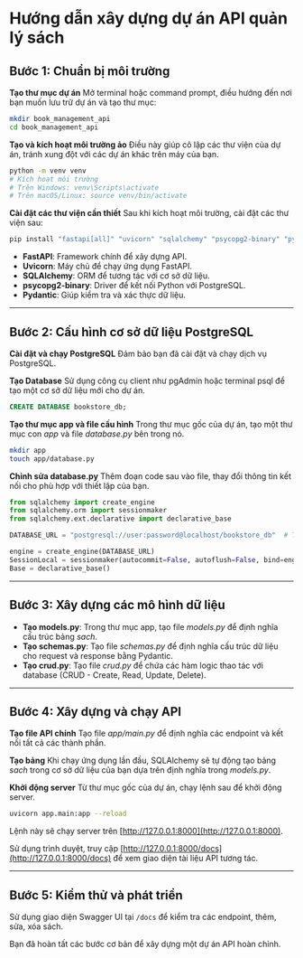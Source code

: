 # Hướng dẫn xây dựng dự án API quản lý sách

## Bước 1: Chuẩn bị môi trường

**Tạo thư mục dự án**
Mở terminal hoặc command prompt, điều hướng đến nơi bạn muốn lưu trữ dự án và tạo thư mục:

```bash
mkdir book_management_api
cd book_management_api
```

**Tạo và kích hoạt môi trường ảo**
Điều này giúp cô lập các thư viện của dự án, tránh xung đột với các dự án khác trên máy của bạn.

```bash
python -m venv venv
# Kích hoạt môi trường
# Trên Windows: venv\Scripts\activate
# Trên macOS/Linux: source venv/bin/activate
```

**Cài đặt các thư viện cần thiết**
Sau khi kích hoạt môi trường, cài đặt các thư viện sau:

```bash
pip install "fastapi[all]" "uvicorn" "sqlalchemy" "psycopg2-binary" "pydantic"
```

* **FastAPI**: Framework chính để xây dựng API.
* **Uvicorn**: Máy chủ để chạy ứng dụng FastAPI.
* **SQLAlchemy**: ORM để tương tác với cơ sở dữ liệu.
* **psycopg2-binary**: Driver để kết nối Python với PostgreSQL.
* **Pydantic**: Giúp kiểm tra và xác thực dữ liệu.

---

## Bước 2: Cấu hình cơ sở dữ liệu PostgreSQL

**Cài đặt và chạy PostgreSQL**
Đảm bảo bạn đã cài đặt và chạy dịch vụ PostgreSQL.

**Tạo Database**
Sử dụng công cụ client như pgAdmin hoặc terminal psql để tạo một cơ sở dữ liệu mới cho dự án.

```sql
CREATE DATABASE bookstore_db;
```

**Tạo thư mục app và file cấu hình**
Trong thư mục gốc của dự án, tạo một thư mục con *app* và file *database.py* bên trong nó.

```bash
mkdir app
touch app/database.py
```

**Chỉnh sửa database.py**
Thêm đoạn code sau vào file, thay đổi thông tin kết nối cho phù hợp với thiết lập của bạn.

```python
from sqlalchemy import create_engine
from sqlalchemy.orm import sessionmaker
from sqlalchemy.ext.declarative import declarative_base

DATABASE_URL = "postgresql://user:password@localhost/bookstore_db"  # Thay đổi thông tin kết nối

engine = create_engine(DATABASE_URL)
SessionLocal = sessionmaker(autocommit=False, autoflush=False, bind=engine)
Base = declarative_base()
```

---

## Bước 3: Xây dựng các mô hình dữ liệu

* **Tạo models.py**: Trong thư mục app, tạo file *models.py* để định nghĩa cấu trúc bảng *sach*.
* **Tạo schemas.py**: Tạo file *schemas.py* để định nghĩa cấu trúc dữ liệu cho request và response bằng Pydantic.
* **Tạo crud.py**: Tạo file *crud.py* để chứa các hàm logic thao tác với database (CRUD - Create, Read, Update, Delete).

---

## Bước 4: Xây dựng và chạy API

**Tạo file API chính**
Tạo file *app/main.py* để định nghĩa các endpoint và kết nối tất cả các thành phần.

**Tạo bảng**
Khi chạy ứng dụng lần đầu, SQLAlchemy sẽ tự động tạo bảng *sach* trong cơ sở dữ liệu của bạn dựa trên định nghĩa trong *models.py*.

**Khởi động server**
Từ thư mục gốc của dự án, chạy lệnh sau để khởi động server.

```bash
uvicorn app.main:app --reload
```

Lệnh này sẽ chạy server trên [http://127.0.0.1:8000](http://127.0.0.1:8000).

Sử dụng trình duyệt, truy cập [http://127.0.0.1:8000/docs](http://127.0.0.1:8000/docs) để xem giao diện tài liệu API tương tác.

---

## Bước 5: Kiểm thử và phát triển

Sử dụng giao diện Swagger UI tại `/docs` để kiểm tra các endpoint, thêm, sửa, xóa sách.

Bạn đã hoàn tất các bước cơ bản để xây dựng một dự án API hoàn chỉnh.
